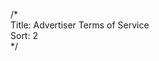 /*  
Title: Advertiser Terms of Service  
Sort: 2  
*/

<script type="text/javascript">

window.location = "https://unity3d.com/legal/ads-advertisers-terms-of-service"

</script>
